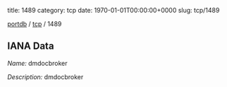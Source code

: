 title: 1489
category: tcp
date: 1970-01-01T00:00:00+0000
slug: tcp/1489

[portdb](/) / [tcp](/category/tcp.html) / 1489


## IANA Data

_Name:_ dmdocbroker

_Description:_ dmdocbroker

